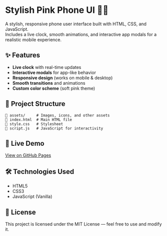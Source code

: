 # Stylish Pink Phone UI 🌸📱

A stylish, responsive phone user interface built with HTML, CSS, and JavaScript.  
Includes a live clock, smooth animations, and interactive app modals for a realistic mobile experience.

## ✨ Features
- **Live clock** with real-time updates
- **Interactive modals** for app-like behavior
- **Responsive design** (works on mobile & desktop)
- **Smooth transitions** and animations
- **Custom color scheme** (soft pink theme)

## 📂 Project Structure
```
📁 assets/     # Images, icons, and other assets
📄 index.html  # Main HTML file
📄 style.css   # Stylesheet
📄 script.js   # JavaScript for interactivity
```

## 🚀 Live Demo
[View on GitHub Pages](https://YOUR_USERNAME.github.io/stylish-phone-ui/)

## 🛠️ Technologies Used
- HTML5
- CSS3
- JavaScript (Vanilla)

## 📜 License
This project is licensed under the MIT License — feel free to use and modify it.
